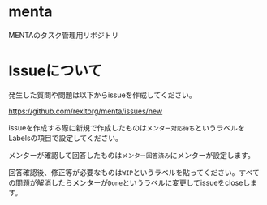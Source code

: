 # menta
MENTAのタスク管理用リポジトリ

# Issueについて

発生した質問や問題は以下からissueを作成してください。

https://github.com/rexitorg/menta/issues/new

issueを作成する際に新規で作成したものは`メンター対応待ち`というラベルをLabelsの項目で設定してください。

メンターが確認して回答したものは`メンター回答済み`にメンターが設定します。

回答確認後、修正等が必要なものは`WIP`というラベルを貼ってください。すべての問題が解消したらメンターが`Done`というラベルに変更してissueをcloseします。
